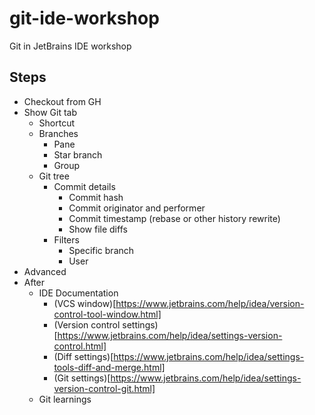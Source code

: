 # git-ide-workshop
Git in JetBrains IDE workshop

## Steps
* Checkout from GH
* Show Git tab
  * Shortcut
  * Branches
    * Pane
    * Star branch
    * Group
  * Git tree
    * Commit details
      * Commit hash 
      * Commit originator and performer
      * Commit timestamp (rebase or other history rewrite) 
      * Show file diffs
    * Filters
      * Specific branch
      * User
* Advanced
* After
  * IDE Documentation
    * (VCS window)[https://www.jetbrains.com/help/idea/version-control-tool-window.html]
    * (Version control settings)[https://www.jetbrains.com/help/idea/settings-version-control.html]
    * (Diff settings)[https://www.jetbrains.com/help/idea/settings-tools-diff-and-merge.html]
    * (Git settings)[https://www.jetbrains.com/help/idea/settings-version-control-git.html]
  * Git learnings